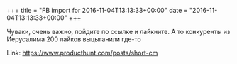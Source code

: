 +++
title = "FB import for 2016-11-04T13:13:33+00:00"
date = "2016-11-04T13:13:33+00:00"
+++

Чуваки, очень важно, пойдите по ссылке и лайкните. А то конкуренты из Иерусалима 200 лайков выцыганили где-то

Link: <a href="https://www.producthunt.com/posts/short-cm">https://www.producthunt.com/posts/short-cm</a>
